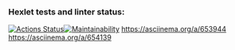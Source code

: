 ### Hexlet tests and linter status:
[![Actions Status](https://github.com/supernukuomu/frontend-project-44/actions/workflows/hexlet-check.yml/badge.svg)](https://github.com/supernukuomu/frontend-project-44/actions)[![Maintainability](https://api.codeclimate.com/v1/badges/ff44ab109a2f880f2398/maintainability)](https://codeclimate.com/github/supernukuomu/frontend-project-44/maintainability)
https://asciinema.org/a/653944
https://asciinema.org/a/654139
